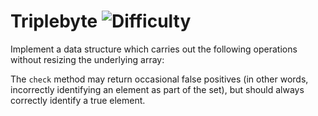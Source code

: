 # Triplebyte ![Difficulty](https://img.shields.io/badge/-MEDIUM-yellow)
	
Implement a data structure which carries out the following operations without resizing the underlying array:
	




	
The `check` method may return occasional false positives (in other words, incorrectly identifying an element as part of the set), but should always correctly identify a true element.
	
